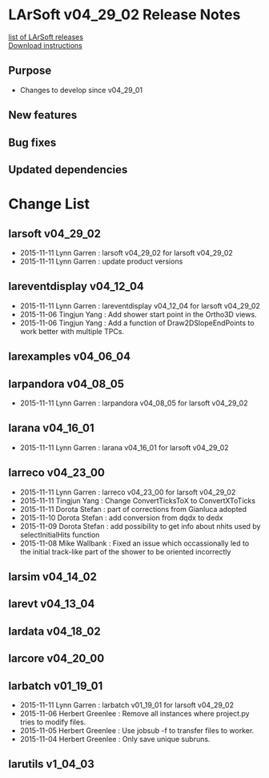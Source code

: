 # LArSoft v04_29_02 Release Notes



[list of LArSoft releases](LArSoft_release_list)  
[Download instructions](http://scisoft.fnal.gov/scisoft/bundles/larsoft/v04_29_02/larsoft-v04_29_02.html)

## Purpose

-   Changes to develop since v04_29_01

## New features

## Bug fixes

## Updated dependencies

# Change List

## larsoft v04_29_02

-   2015-11-11 Lynn Garren : larsoft v04_29_02 for larsoft v04_29_02
-   2015-11-11 Lynn Garren : update product versions

## lareventdisplay v04_12_04

-   2015-11-11 Lynn Garren : lareventdisplay v04_12_04 for larsoft v04_29_02
-   2015-11-06 Tingjun Yang : Add shower start point in the Ortho3D views.
-   2015-11-06 Tingjun Yang : Add a function of Draw2DSlopeEndPoints to work better with multiple TPCs.

## larexamples v04_06_04

## larpandora v04_08_05

-   2015-11-11 Lynn Garren : larpandora v04_08_05 for larsoft v04_29_02

## larana v04_16_01

-   2015-11-11 Lynn Garren : larana v04_16_01 for larsoft v04_29_02

## larreco v04_23_00

-   2015-11-11 Lynn Garren : larreco v04_23_00 for larsoft v04_29_02
-   2015-11-11 Tingjun Yang : Change ConvertTicksToX to ConvertXToTicks
-   2015-11-11 Dorota Stefan : part of corrections from Gianluca adopted
-   2015-11-10 Dorota Stefan : add conversion from dqdx to dedx
-   2015-11-09 Dorota Stefan : add possibility to get info about nhits used by selectInitialHits function
-   2015-11-08 Mike Wallbank : Fixed an issue which occassionally led to the initial track-like part of the shower to be oriented incorrectly

## larsim v04_14_02

## larevt v04_13_04

## lardata v04_18_02

## larcore v04_20_00

## larbatch v01_19_01

-   2015-11-11 Lynn Garren : larbatch v01_19_01 for larsoft v04_29_02
-   2015-11-06 Herbert Greenlee : Remove all instances where project.py tries to modify files.
-   2015-11-05 Herbert Greenlee : Use jobsub -f to transfer files to worker.
-   2015-11-04 Herbert Greenlee : Only save unique subruns.

## larutils v1_04_03
